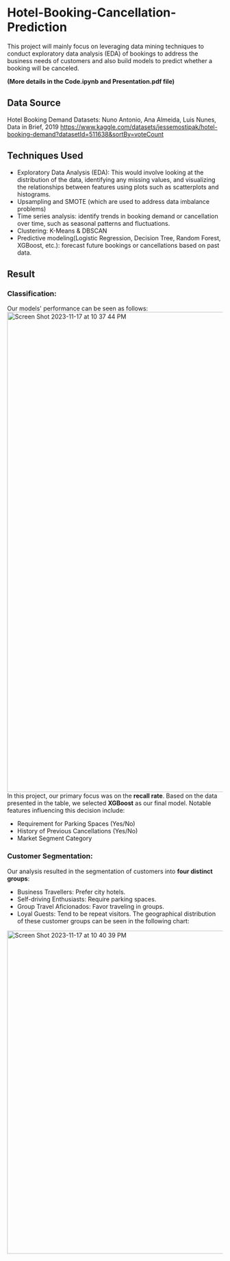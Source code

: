 # Hotel-Booking-Cancellation-Prediction
This project will mainly focus on leveraging data mining techniques to conduct exploratory data analysis (EDA) of bookings to address the business needs of customers and also build models to predict whether a booking will be canceled.

**(More details in the Code.ipynb and Presentation.pdf file)**

## Data Source
Hotel Booking Demand Datasets: Nuno Antonio, Ana Almeida, Luis Nunes, Data in Brief, 2019
https://www.kaggle.com/datasets/jessemostipak/hotel-booking-demand?datasetId=511638&sortBy=voteCount

## Techniques Used
 - Exploratory Data Analysis (EDA): This would involve looking at the distribution of the data, identifying any missing values, and visualizing the relationships between features using plots such as scatterplots and histograms.
 - Upsampling and SMOTE (which are used to address data imbalance problems)
 - Time series analysis: identify trends in booking demand or cancellation over time, such as seasonal patterns and fluctuations.
 - Clustering: K-Means & DBSCAN
 - Predictive modeling(Logistic Regression, Decision Tree, Random Forest, XGBoost, etc.): forecast future bookings or cancellations based on past data.

## Result
### Classification:
Our models' performance can be seen as follows:
<img width="1119" alt="Screen Shot 2023-11-17 at 10 37 44 PM" src="https://github.com/EllieZhangy/Hotel-Booking-Cancellation-Prediction/assets/133906690/aa0e02ef-7e26-4513-b873-8e363616a23d">
In this project, our primary focus was on the **recall rate**. Based on the data presented in the table, we selected **XGBoost** as our final model. Notable features influencing this decision include:
 - Requirement for Parking Spaces (Yes/No)
 - History of Previous Cancellations (Yes/No)
 - Market Segment Category

### Customer Segmentation:
Our analysis resulted in the segmentation of customers into **four distinct groups**:
 - Business Travellers: Prefer city hotels.
 - Self-driving Enthusiasts: Require parking spaces.
 - Group Travel Aficionados: Favor traveling in groups.
 - Loyal Guests: Tend to be repeat visitors.
The geographical distribution of these customer groups can be seen in the following chart:
<img width="753" alt="Screen Shot 2023-11-17 at 10 40 39 PM" src="https://github.com/EllieZhangy/Hotel-Booking-Cancellation-Prediction/assets/133906690/f5995b04-c715-4f51-bb54-ecbf5929292c">
